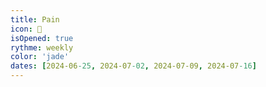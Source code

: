 ```yaml
---
title: Pain
icon: 🥖
isOpened: true
rythme: weekly
color: 'jade'
dates: [2024-06-25, 2024-07-02, 2024-07-09, 2024-07-16]
---
```

